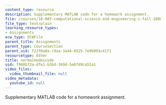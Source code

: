 ```yaml
---
content_type: resource
description: Supplementary MATLAB code for a homework assignment.
file: /courses/18-085-computational-science-and-engineering-i-fall-2008/f968b72adfe1b3bd369d5e67d9ca51a1_normalmodescode.m
file_type: text/plain
learning_resource_types:
- Assignments
ocw_type: OCWFile
parent_title: Assignments
parent_type: CourseSection
parent_uid: f22f0a8a-c9aa-3a44-6525-7e9b091c41f1
resourcetype: Other
title: normalmodescode
uid: f968b72a-dfe1-b3bd-369d-5e67d9ca51a1
video_files:
  video_thumbnail_file: null
video_metadata:
  youtube_id: null
---
```

Supplementary MATLAB code for a homework assignment.

